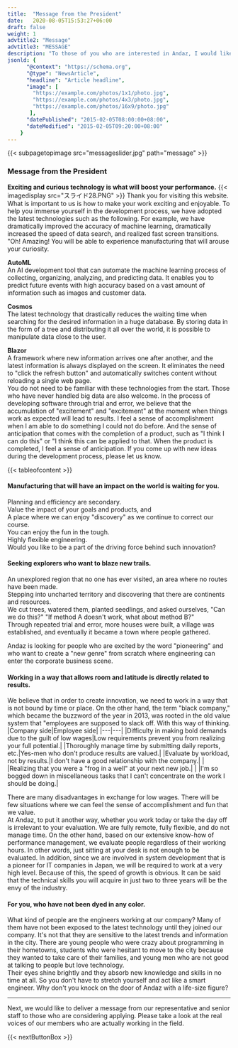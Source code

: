```yaml
---
title:  "Message from the President"
date:   2020-08-05T15:53:27+06:00
draft: false
weight: 1
advtitle2: "Message"
advtitle3: "MESSAGE"
description: "To those of you who are interested in Andaz, I would like to send you a message from our representative, Mr. Arai."
jsonld: {
      "@context": "https://schema.org",
      "@type": "NewsArticle",
      "headline": "Article headline",
      "image": [
        "https://example.com/photos/1x1/photo.jpg",
        "https://example.com/photos/4x3/photo.jpg",
        "https://example.com/photos/16x9/photo.jpg"
       ],
      "datePublished": "2015-02-05T08:00:00+08:00",
      "dateModified": "2015-02-05T09:20:00+08:00"
    }
---
```

{{< subpagetopimage src="messageslider.jpg" path="message" >}}
### Message from the President
**Exciting and curious technology is what will boost your performance.**
{{< imagedisplay  src="スライド28.PNG"  >}}
Thank you for visiting this website.   
What is important to us is how to make your work exciting and enjoyable. To help you immerse yourself in the development process, we have adopted the latest technologies such as the following. For example, we have dramatically improved the accuracy of machine learning, dramatically increased the speed of data search, and realized fast screen transitions. "Oh! Amazing! You will be able to experience manufacturing that will arouse your curiosity.

**AutoML**   
An AI development tool that can automate the machine learning process of collecting, organizing, analyzing, and predicting data. It enables you to predict future events with high accuracy based on a vast amount of information such as images and customer data.

**Cosmos**    
The latest technology that drastically reduces the waiting time when searching for the desired information in a huge database. By storing data in the form of a tree and distributing it all over the world, it is possible to manipulate data close to the user.

**Blazor**    
A framework where new information arrives one after another, and the latest information is always displayed on the screen. It eliminates the need to "click the refresh button" and automatically switches content without reloading a single web page.     
You do not need to be familiar with these technologies from the start. Those who have never handled big data are also welcome. In the process of developing software through trial and error, we believe that the accumulation of "excitement" and "excitement" at the moment when things work as expected will lead to results. I feel a sense of accomplishment when I am able to do something I could not do before. And the sense of anticipation that comes with the completion of a product, such as "I think I can do this" or "I think this can be applied to that. When the product is completed, I feel a sense of anticipation. If you come up with new ideas during the development process, please let us know.

{{< tableofcontent >}}

#### Manufacturing that will have an impact on the world is waiting for you.
Planning and efficiency are secondary.     
Value the impact of your goals and products, and    
A place where we can enjoy "discovery" as we continue to correct our course.    
You can enjoy the fun in the tough.    
Highly flexible engineering.    
Would you like to be a part of the driving force behind such innovation?

#### Seeking explorers who want to blaze new trails.
An unexplored region that no one has ever visited, an area where no routes have been made.    
Stepping into uncharted territory and discovering that there are continents and resources.      
We cut trees, watered them, planted seedlings, and asked ourselves, "Can we do this?" "If method A doesn't work, what about method B?"      
Through repeated trial and error, more houses were built, a village was established, and eventually it became a town where people gathered.      
  
Andaz is looking for people who are excited by the word "pioneering" and who want to create a "new genre" from scratch where engineering can enter the corporate business scene. 

#### Working in a way that allows room and latitude is directly related to results.
We believe that in order to create innovation, we need to work in a way that is not bound by time or place. On the other hand, the term "black company," which became the buzzword of the year in 2013, was rooted in the old value system that "employees are supposed to slack off. With this way of thinking.
|Company side|Employee side|
|---|---|
|Difficulty in making bold demands due to the guilt of low wages|Low requirements prevent you from realizing your full potential.|
|Thoroughly manage time by submitting daily reports, etc.|Yes-men who don't produce results are valued.|
|Evaluate by workload, not by results.|I don't have a good relationship with the company.|
| |Realizing that you were a "frog in a well" at your next new job.|
| |I'm so bogged down in miscellaneous tasks that I can't concentrate on the work I should be doing.|

There are many disadvantages in exchange for low wages. There will be few situations where we can feel the sense of accomplishment and fun that we value.      
At Andaz, to put it another way, whether you work today or take the day off is irrelevant to your evaluation. We are fully remote, fully flexible, and do not manage time. On the other hand, based on our extensive know-how of performance management, we evaluate people regardless of their working hours. In other words, just sitting at your desk is not enough to be evaluated. In addition, since we are involved in system development that is a pioneer for IT companies in Japan, we will be required to work at a very high level. Because of this, the speed of growth is obvious. It can be said that the technical skills you will acquire in just two to three years will be the envy of the industry.

#### For you, who have not been dyed in any color.
What kind of people are the engineers working at our company? Many of them have not been exposed to the latest technology until they joined our company. It's not that they are sensitive to the latest trends and information in the city. There are young people who were crazy about programming in their hometowns, students who were hesitant to move to the city because they wanted to take care of their families, and young men who are not good at talking to people but love technology.    
Their eyes shine brightly and they absorb new knowledge and skills in no time at all. So you don't have to stretch yourself and act like a smart engineer. Why don't you knock on the door of Andaz with a life-size figure?

---

Next, we would like to deliver a message from our representative and senior staff to those who are considering applying. Please take a look at the real voices of our members who are actually working in the field.

{{< nextButtonBox >}}
